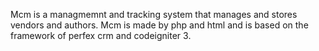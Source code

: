 Mcm is a managmemnt and tracking system that manages and stores vendors and authors.
Mcm is made by php and html and is based on the framework of perfex crm and codeigniter 3.
